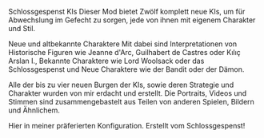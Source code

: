 Schlossgespenst KIs
Dieser Mod bietet Zwölf komplett neue KIs, um für Abwechslung im Gefecht zu sorgen, jede von ihnen mit eigenem Charakter und Stil.

Neue und altbekannte Charaktere
Mit dabei sind Interpretationen von Historische Figuren wie Jeanne d'Arc, Guilhabert de Castres oder Kılıç Arslan I., Bekannte Charaktere wie Lord Woolsack oder das Schlossgespenst und Neue Charaktere wie der Bandit oder der Dämon.

Alle der bis zu vier neuen Burgen der KIs, sowie deren Strategie und Charakter wurden von mir erdacht und erstellt. Die Portraits, Videos und Stimmen sind zusammengebastelt aus Teilen von anderen Spielen, Bildern und Ähnlichem.

Hier in meiner präferierten Konfiguration.
Erstellt vom Schlossgespenst!
